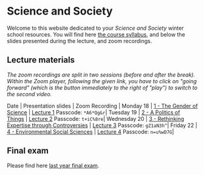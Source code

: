 # Science and Society

Welcome to this website dedicated to your *Science and Society* winter school resources. You will find here [the course syllabus](/resources/science-and-society-syllabus.pdf), and below the slides presented during the lecture, and zoom recordings.

## Lecture materials

*The zoom recordings are split in two sessions (before and after the break). Within the Zoom player, following the given link, you have to click on "going forward" (which is the button immediately to the right of "play") to switch to the second video.*

Date | Presentation slides | Zoom Recording |
Monday 18 | [1 - The Gender of Science](/resources/1-the-gender-of-science.pdf) | [Lecture 1](https://sciencespo.zoom.us/rec/share/h2zARjm3g-VNgRQ-ndTKKs_aCTgFnPiF6W909EXMtCVOELYT9z3D1dLvSLUOxVVq.16oU2Zkf9N_EtJKg) Passcode: `*A6*Qg&r`|
Tuesday 19 | [2 - A Politics of Things](/resources/2-a-politics-of-things.pdf) | [Lecture 2](https://sciencespo.zoom.us/rec/share/ZowYtZpvDb-PfP61iiPL88Yhy0I37ZmMcvzOk0ftdX8bOvqKYHhuiomhoSe0hI2B.-9kxEK98iOq_76RK) Passcode: `t+iC%8re`|
Wednesday 20 | [3 - Rethinking Expertise through Controversies](/resources/3-rethinking-expertise.pdf) | [Lecture 3](https://sciencespo.zoom.us/rec/share/ZrIOVZh5sUttSvNsCxQlZsIuJ6WKscrPDr6E3kgUnzLVuYr0gg5zn8nsF874gMlD.cdv3eXrFKdJNBUVe) Passcode: `gZ1aN3h^`|
Friday 22 | [4 - Environmental Social Sciences](resources/4-environmental-social-sciences.pdf) | [Lecture 4](https://sciencespo.zoom.us/rec/share/iBt4qxmfP6OCRuDRp0_lmpYx9DI_3dRkyqA0r_0M83UI8w7VPU6aHnphD4bSYakj.Sk8P-P8z3as5xiLe) Passcode: `n=u%wD7G`|

## Final exam

Please find here [last year final exam](/resources/2020-science-and-society-exam.pdf).
